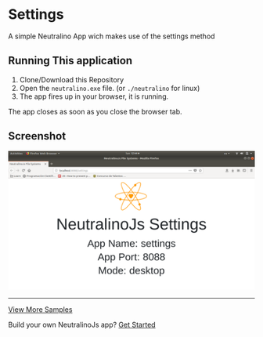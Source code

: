 # Settings

A simple Neutralino App wich makes use of the settings method <br/>

## Running This application

1. Clone/Download this Repository
2. Open the `neutralino.exe` file. (or `./neutralino` for linux)
3. The app fires up in your browser, it is running. 

The app closes as soon as you close the browser tab.

## Screenshot

<img src="settings_example.png">

<hr/>

[View More Samples](https://github.com/neutralinojs/neutralinojs-samples) <br/>

Build your own NeutralinoJs app? [Get Started](https://neutralinojs.github.io/docs/#/gettingstarted/quickstart)
